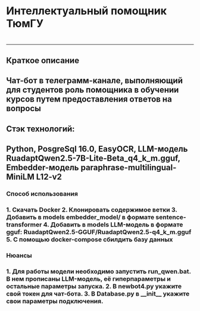 
<h1>Интеллектуальный помощник ТюмГУ<h1 />
<hr>

<h2>Краткое  описание<h2 />
Чат-бот в телеграмм-канале, выполняющий для студентов роль помощника в обучении курсов путем предоставления ответов на вопросы

<h2>Стэк технологий: <h2 />
Python, PosgreSql 16.0, EasyOCR, LLM-модель RuadaptQwen2.5-7B-Lite-Beta_q4_k_m.gguf, Embedder-модель paraphrase-multilingual-MiniLM L12-v2

<h3>Способ использования<h3 />
1. Скачать Docker
2. Клонировать содержимое ветки
3. Добавить в models embedder_model/ в формате sentence-transformer
4. Добавить в models LLM-модель в формате gguf: RuadaptQwen2.5-GGUF/RuadaptQwen2.5-q4_k_m.gguf 
5. С помощью docker-compose сбилдить базу данных

<h3>Нюансы<h3/>
1. Для работы модели необходимо запустить run_qwen.bat. В нем прописаны LLM-модель, её гиперпараметры и остальные параметры запуска.
2. В newbot4.py укажите свой токен для чат-бота.
3. В Database.py в __init__ укажите свои параметры подключения.
